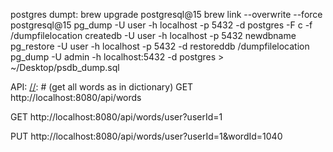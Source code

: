 postgres dumpt:
brew upgrade postgresql@15
brew link --overwrite --force postgresql@15
pg_dump -U user -h localhost -p 5432 -d postgres -F c -f /dumpfilelocation
createdb -U user -h localhost -p 5432 newdbname
pg_restore -U user -h localhost -p 5432 -d restoreddb /dumpfilelocation
pg_dump -U admin -h localhost:5432 -d postgres > ~/Desktop/psdb_dump.sql

API:
[//]: # (get all words as in dictionary)
GET http://localhost:8080/api/words

[//]: # (get all words by a user)
GET http://localhost:8080/api/words/user?userId=1

[//]: # (add a word to a user)
PUT http://localhost:8080/api/words/user?userId=1&wordId=1040
